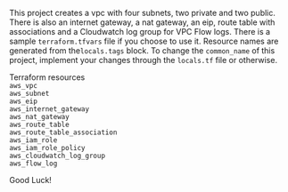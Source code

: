 This project creates a vpc with four subnets, two private and two public. There is also an internet gateway, a nat
gateway, an eip, route table with associations and a Cloudwatch log group for VPC Flow logs.  There is a sample
```terraform.tfvars``` file if you choose to use it. Resource names are generated from the```locals.tags``` block.
To change the ```common_name``` of this project, implement your changes through the ``locals.tf`` file or otherwise.

Terraform resources\
```aws_vpc```\
```aws_subnet```\
```aws_eip```\
```aws_internet_gateway```\
```aws_nat_gateway```\
```aws_route_table```\
```aws_route_table_association```\
```aws_iam_role```\
```aws_iam_role_policy```\
```aws_cloudwatch_log_group```\
```aws_flow_log```

Good Luck!
